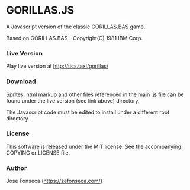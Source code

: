 # GORILLAS.JS 

A Javascript version of the classic GORILLAS.BAS game.

Based on GORILLAS.BAS - Copyright(C) 1981 IBM Corp.

### Live Version

Play live version at http://tics.taxi/gorillas/


### Download

Sprites, html markup and other files referenced in the main .js file can be found under the live version (see link above) directory.

The Javascript code must be edited to install under a different root directory. 

### License 

This software is released under the MIT license. See the accompanying COPYING or LICENSE file.

### Author 

Jose Fonseca (https://zefonseca.com/)
